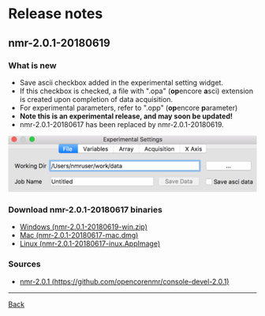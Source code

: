 # Release notes

## nmr-2.0.1-20180619
### What is new
- Save ascii checkbox added in the experimental setting widget.
- If this checkbox is checked, a file with ".opa" (**op**encore **a**sci) extension is created upon completion of data acquisition.
- For experimental parameters, refer to ".opp" (**op**encore **p**arameter)
- **Note this is an experimental release, and may soon be updated!**
- nmr-2.0.1-20180617 has been replaced by nmr-2.0.1-20180619.

![saveAsci](saveAsci.png)

### Download nmr-2.0.1-20180617 binaries
- [Windows (nmr-2.0.1-20180619-win.zip)](nmr-2.0.1-20180619-win.zip)
- [Mac (nmr-2.0.1-20180617-mac.dmg)](nmr-2.0.1-20180617-mac.dmg)
- [Linux (nmr-2.0.1-20180617-inux.AppImage)](nmr-2.0.1-20180617-inux.AppImage)

### Sources
- [nmr-2.0.1 (https://github.com/opencorenmr/console-devel-2.0.1)](https://github.com/opencorenmr/console-devel-2.0.1)

- - -

[Back](../index.md)
